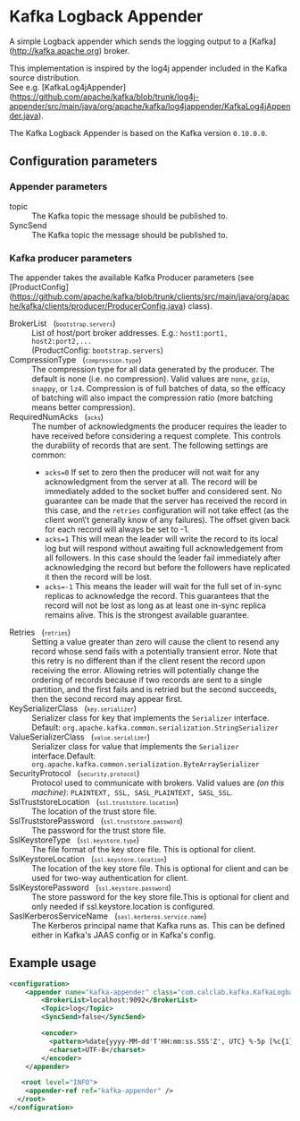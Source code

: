 Kafka Logback Appender
======================

A simple Logback appender which sends the logging output to a [Kafka] (http://kafka.apache.org) broker.

This implementation is inspired by the log4j appender included in the Kafka source distribution.<br/>
See e.g. [KafkaLog4jAppender] (https://github.com/apache/kafka/blob/trunk/log4j-appender/src/main/java/org/apache/kafka/log4jappender/KafkaLog4jAppender.java).

The Kafka Logback Appender is based on the Kafka version `0.10.0.0`.

## Configuration parameters

### Appender parameters
<dl>
  <dt>topic</dt>
  <dd>The Kafka topic the message should be published to.</dd>

  <dt>SyncSend</dt>
  <dd>The Kafka topic the message should be published to.</dd>
</dl>

### Kafka producer parameters

The appender takes the available Kafka Producer parameters (see [ProductConfig] (https://github.com/apache/kafka/blob/trunk/clients/src/main/java/org/apache/kafka/clients/producer/ProducerConfig.java) class).

<dl>
  <dt>BrokerList &nbsp; (<small></i><code>bootstrap.servers</code></i></small>)</dt>
  <dd>List of host/port broker addresses. E.g.: <code>host1:port1, host2:port2,...</code><br/>(ProductConfig: </i><code>bootstrap.servers</code></i>)</dd>

  <dt>CompressionType &nbsp; (<small></i><code>compression.type</code></i></small>)</dt>
  <dd>The compression type for all data generated by the producer. The default is none (i.e. no compression). Valid  values are <code>none</code>, <code>gzip</code>, <code>snappy</code>, or <code>lz4</code>. Compression is of full batches of data, so the efficacy of batching will also impact the compression ratio (more batching means better compression).</dd>

  <dt>RequiredNumAcks &nbsp; (<small></i><code>acks</code></i></small>)</dt>
  <dd>The number of acknowledgments the producer requires the leader to have received before considering a request complete. This controls the  durability of records that are sent. The following settings are common:  <ul> <li><code>acks=0</code> If set to zero then the producer will not wait for any acknowledgment from the server at all. The record will be immediately added to the socket buffer and considered sent. No guarantee can be made that the server has received the record in this case, and the <code>retries</code> configuration will not take effect (as the client won\'t generally know of any failures). The offset given back for each record will always be set to -1. <li><code>acks=1</code> This will mean the leader will write the record to its local log but will respond without awaiting full acknowledgement from all followers. In this case should the leader fail immediately after acknowledging the record but before the followers have replicated it then the record will be lost. <li><code>acks=-1</code> This means the leader will wait for the full set of in-sync replicas to acknowledge the record. This guarantees that the record will not be lost as long as at least one in-sync replica remains alive. This is the strongest available guarantee.</ul></dd>

  <dt>Retries &nbsp; (<small></i><code>retries</code></i></small>)</dt>
  <dd>Setting a value greater than zero will cause the client to resend any record whose send fails with a potentially transient error. Note that this retry is no different than if the client resent the record upon receiving the error. Allowing retries will potentially change the ordering of records because if two records are sent to a single partition, and the first fails and is retried but the second succeeds, then the second record may appear first.</dd>

  <dt>KeySerializerClass &nbsp; (<small></i><code>key.serializer</code></i></small>)</dt>
  <dd>Serializer class for key that implements the <code>Serializer</code> interface. Default: <code>org.apache.kafka.common.serialization.StringSerializer</code></dd>

  <dt>ValueSerializerClass &nbsp; (<small></i><code>value.serializer</code></i></small>)</dt>
  <dd>Serializer class for value that implements the <code>Serializer</code> interface.Default: <code>org.apache.kafka.common.serialization.ByteArraySerializer</code></dd>

  <dt>SecurityProtocol &nbsp; (<small></i><code>security.protocol</code></i></small>)</dt>
  <dd>Protocol used to communicate with brokers. Valid values are <i>(on this machine)</i>: <code>PLAINTEXT, SSL, SASL_PLAINTEXT, SASL_SSL</code>.</dd>

  <dt>SslTruststoreLocation &nbsp; (<small></i><code>ssl.truststore.location</code></i></small>)</dt>
  <dd>The location of the trust store file.</dd>

  <dt>SslTruststorePassword &nbsp; (<small></i><code>ssl.truststore.password</code></i></small>)</dt>
  <dd>The password for the trust store file.</dd>

  <dt>SslKeystoreType &nbsp; (<small></i><code>ssl.keystore.type</code></i></small>)</dt>
  <dd>The file format of the key store file. This is optional for client.</dd>

  <dt>SslKeystoreLocation &nbsp; (<small></i><code>ssl.keystore.location</code></i></small>)</dt>
  <dd>The location of the key store file. This is optional for client and can be used for two-way authentication for client.</dd>

  <dt>SslKeystorePassword &nbsp; (<small></i><code>ssl.keystore.password</code></i></small>)</dt>
  <dd>The store password for the key store file.This is optional for client and only needed if ssl.keystore.location is configured.</dd>

  <dt>SaslKerberosServiceName &nbsp; (<small></i><code>sasl.kerberos.service.name</code></i></small>)</dt>
  <dd>The Kerberos principal name that Kafka runs as. This can be defined either in Kafka's JAAS config or in Kafka's config.</dd>

</dl>


## Example usage

```xml
<configuration>
    <appender name="kafka-appender" class="com.calclab.kafka.KafkaLogbackAppender">
        <BrokerList>localhost:9092</BrokerList>
        <Topic>log</Topic>
        <SyncSend>false</SyncSend>

        <encoder>
          <pattern>%date{yyyy-MM-dd'T'HH:mm:ss.SSS'Z', UTC} %-5p [%c{1}] %m</pattern>
          <charset>UTF-8</charset>
        </encoder>
    </appender>

   <root level="INFO">
    <appender-ref ref="kafka-appender" />
  </root>
</configuration>
```


